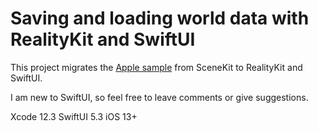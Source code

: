 #  Saving and loading world data with RealityKit and SwiftUI

This project migrates the [Apple sample](https://developer.apple.com/documentation/arkit/world_tracking/saving_and_loading_world_data) from SceneKit to RealityKit and SwiftUI. 

I am new to SwiftUI, so feel free to leave comments or give suggestions.

Xcode 12.3
SwiftUI  5.3
iOS  13+
